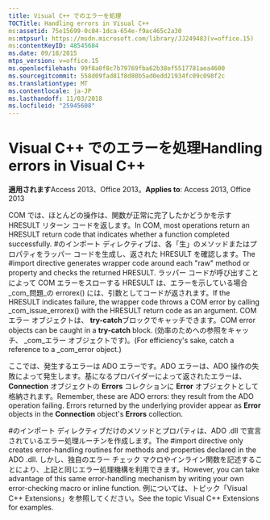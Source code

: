 ```yaml
---
title: Visual C++ でのエラーを処理
TOCTitle: Handling errors in Visual C++
ms:assetid: 75e15699-0c84-1dca-654e-f9ac465c2a30
ms:mtpsurl: https://msdn.microsoft.com/library/JJ249483(v=office.15)
ms:contentKeyID: 48545684
ms.date: 09/18/2015
mtps_version: v=office.15
ms.openlocfilehash: 99f8a0f8c7b79769fba62b38ef5517781aea4600
ms.sourcegitcommit: 558d09fad81f8d80b5ad0edd21934fc09c098f2c
ms.translationtype: MT
ms.contentlocale: ja-JP
ms.lasthandoff: 11/03/2018
ms.locfileid: "25945608"
---
```

# <a name="handling-errors-in-visual-c"></a><span data-ttu-id="85ad7-102">Visual C++ でのエラーを処理</span><span class="sxs-lookup"><span data-stu-id="85ad7-102">Handling errors in Visual C++</span></span>


<span data-ttu-id="85ad7-103">**適用されます**Access 2013、Office 2013。</span><span class="sxs-lookup"><span data-stu-id="85ad7-103">**Applies to**: Access 2013, Office 2013</span></span>

<span data-ttu-id="85ad7-104">COM では、ほとんどの操作は、関数が正常に完了したかどうかを示す HRESULT リターン コードを返します。</span><span class="sxs-lookup"><span data-stu-id="85ad7-104">In COM, most operations return an HRESULT return code that indicates whether a function completed successfully.</span></span> <span data-ttu-id="85ad7-105">\#のインポート ディレクティブは、各「生」のメソッドまたはプロパティをラッパー コードを生成し、返された HRESULT を確認します。</span><span class="sxs-lookup"><span data-stu-id="85ad7-105">The \#import directive generates wrapper code around each "raw" method or property and checks the returned HRESULT.</span></span> <span data-ttu-id="85ad7-106">ラッパー コードが呼び出すことによって COM エラーをスローする HRESULT は、エラーを示している場合\_com\_問題\_の errorex() には、引数としてコードが返されます。</span><span class="sxs-lookup"><span data-stu-id="85ad7-106">If the HRESULT indicates failure, the wrapper code throws a COM error by calling \_com\_issue\_errorex() with the HRESULT return code as an argument.</span></span> <span data-ttu-id="85ad7-107">COM エラー オブジェクトは、 **try-catch**ブロックでキャッチできます。</span><span class="sxs-lookup"><span data-stu-id="85ad7-107">COM error objects can be caught in a **try-catch** block.</span></span> <span data-ttu-id="85ad7-108">(効率のためへの参照をキャッチ、 \_com\_エラー オブジェクトです)。</span><span class="sxs-lookup"><span data-stu-id="85ad7-108">(For efficiency's sake, catch a reference to a \_com\_error object.)</span></span>

<span data-ttu-id="85ad7-p102">ここでは、発生するエラーは ADO エラーです。ADO エラーは、ADO 操作の失敗によって発生します。基になるプロバイダーによって返されたエラーは、 **Connection** オブジェクトの **Errors** コレクションに **Error** オブジェクトとして格納されます。</span><span class="sxs-lookup"><span data-stu-id="85ad7-p102">Remember, these are ADO errors: they result from the ADO operation failing. Errors returned by the underlying provider appear as **Error** objects in the **Connection** object's **Errors** collection.</span></span>

<span data-ttu-id="85ad7-111">\#のインポート ディレクティブだけのメソッドとプロパティは、ADO .dll で宣言されているエラー処理ルーチンを作成します。</span><span class="sxs-lookup"><span data-stu-id="85ad7-111">The \#import directive only creates error-handling routines for methods and properties declared in the ADO .dll.</span></span> <span data-ttu-id="85ad7-112">しかし、独自のエラー チェック マクロやインライン関数を記述することにより、上記と同じエラー処理機構を利用できます。</span><span class="sxs-lookup"><span data-stu-id="85ad7-112">However, you can take advantage of this same error-handling mechanism by writing your own error-checking macro or inline function.</span></span> <span data-ttu-id="85ad7-113">例については、トピック「Visual C++ Extensions」を参照してください。</span><span class="sxs-lookup"><span data-stu-id="85ad7-113">See the topic Visual C++ Extensions for examples.</span></span>


